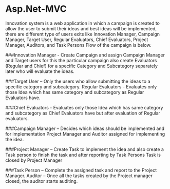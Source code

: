 # Asp.Net-MVC

Innovation system is a web application in which a campaign is created to allow the user to
submit their ideas and best ideas will be implemented, there are different type of users exits like
Innovation Manager, Campaign Manager, Target User, Regular Evaluators, Chief Evaluators, Project
Manager, Auditors, and Task Persons Flow of the campaign is below.

###Innovation Manager - Create Campaign and assign Campaign Manager and Target users for this
the particular campaign also create Evaluators (Regular and Chief) for a specific Category and
Subcategory separately later who will evaluate the ideas.

###Target User – Only the users who allow submitting the ideas to a specific category and subcategory.
Regular Evaluators - Evaluates only those Idea which has same category and subcategory as
Regular Evaluators have.

###Chief Evaluators - Evaluates only those Idea which has same category and subcategory as Chief
Evaluators have but after evaluation of Regular evaluators.

###Campaign Manager – Decides which ideas should be implemented and for implementation Project
Manager and Auditor assigned for implementing the idea.

###Project Manager – Create Task to implement the idea and also create a Task person to finish the
task and after reporting by Task Persons Task is closed by Project Manager

###Task Person – Complete the assigned task and report to the Project Manager.
Auditor – Once all the tasks created by the Project manager closed, the auditor starts auditing.
